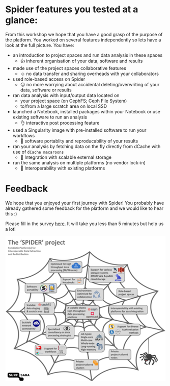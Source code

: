 # Spider features you tested at a glance:

From this workshop we hope that you have a good grasp of the purpose of the platform. You worked on several features independently so lets have a look at the full picture. You have:

- an introduction to project spaces and run data analysis in these spaces
   - :+1: inherent organisation of your data, software and results
- made use of the project spaces collaborative features  
   - :relaxed: no data transfer and sharing overheads with your collaborators
- used role-based access on Spider 
   - :relieved: no more worrying about accidental deleting/overwriting of your data, software or results 
- ran data analysis with input/output data located on
   - your project space (on CephFS; Ceph File System)
   - to/from a large scratch area on local SSD
- launched a Notebook, installed packages within your Notebook or use existing software to run an analysis
   - :ok_hand: interactive post processing feature
- used a Singularity image with pre-installed software to run your workflows
   - :metal: software portablity and reproducability of your results
- ran your analysis by fetching data on the fly directly from dCache with use of `dCache macaroons`
   - :muscle: Integration with scalable external storage
- run the same analysis on multiple platforms (no vendor lock-in)
   - :vulcan_salute: Interoperability with existing platforms

# Feedback

We hope that you enjoyed your first journey with Spider! You probably have already gathered some feedback for the platform and we would like to hear this :)

Please fill in the survey [here](https://forms.gle/J4K4eMMMj2WSHKtZ6). It will take you less than 5 minutes but help us a lot!

![Spider poster](/images/Spider_poster.png)   
